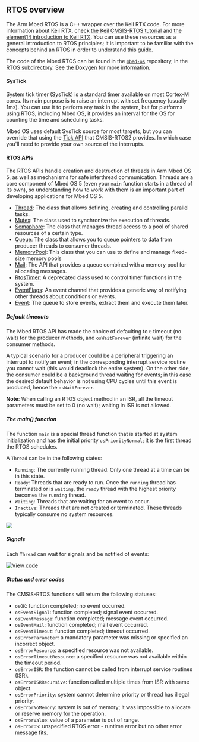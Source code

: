 <h2 id="rtos-api">RTOS overview</h2>

The Arm Mbed RTOS is a C++ wrapper over the Keil RTX code. For more information about Keil RTX, check [the Keil CMSIS-RTOS tutorial](https://github.com/ARM-software/CMSIS/raw/master/CMSIS/Documentation/RTX/CMSIS_RTOS_Tutorial.pdf) and [the element14 introduction to Keil RTX](https://www.element14.com/community/docs/DOC-46650/l/arm-keil-rtx-real-time-operating-system-overview). You can use these resources as a general introduction to RTOS principles; it is important to be familiar with the concepts behind an RTOS in order to understand this guide.

The code of the Mbed RTOS can be found in the [`mbed-os`](https://github.com/ARMmbed/mbed-os) repository, in the [RTOS subdirectory](https://github.com/ARMmbed/mbed-os/tree/master/rtos). See [the Doxygen](https://os.mbed.com/docs/v5.8/mbed-os-api-doxy/group__rtos.html) for more information.

#### SysTick

System tick timer (SysTick) is a standard timer available on most Cortex-M cores. Its main purpose is to raise an interrupt with set frequency (usually 1ms). You can use it to perform any task in the system, but for platforms using RTOS, including Mbed OS, it provides an interval for the OS for counting the time and scheduling tasks.

Mbed OS uses default SysTick source for most targets, but you can override that using the [Tick API](http://arm-software.github.io/CMSIS_5/RTOS2/html/group__CMSIS__RTOS__TickAPI.html) that CMSIS-RTOS2 provides. In which case you'll need to provide your own source of the interrupts.

#### RTOS APIs

The RTOS APIs handle creation and destruction of threads in Arm Mbed OS 5, as well as mechanisms for safe interthread communication. Threads are a core component of Mbed OS 5 (even your `main` function starts in a thread of its own), so understanding how to work with them is an important part of developing applications for Mbed OS 5.

- [Thread](/docs/v5.8/reference/thread.html): The class that allows defining, creating and controlling parallel tasks.
- [Mutex](/docs/v5.8/reference/mutex.html): The class used to synchronize the execution of threads.
- [Semaphore](/docs/v5.8/reference/semaphore.html): The class that manages thread access to a pool of shared resources of a certain type.
- [Queue](/docs/v5.8/reference/queue.html): The class that allows you to queue pointers to data from producer threads to consumer threads.
- [MemoryPool](/docs/v5.8/reference/memorypool.html): This class that you can use to define and manage fixed-size memory pools
- [Mail](/docs/v5.8/reference/mail.html): The API that provides a queue combined with a memory pool for allocating messages.
- [RtosTimer](/docs/v5.8/reference/rtostimer.html): A deprecated class used to control timer functions in the system.
- [EventFlags](/docs/v5.8/reference/eventflags.html): An event channel that provides a generic way of notifying other threads about conditions or events.
- [Event](/docs/v5.8/reference/event.html): The queue to store events, extract them and execute them later.

##### Default timeouts

The Mbed RTOS API has made the choice of defaulting to `0` timeout (no wait) for the producer methods, and `osWaitForever` (infinite wait) for the consumer methods.

A typical scenario for a producer could be a peripheral triggering an interrupt to notify an event; in the corresponding interrupt service routine you cannot wait (this would deadlock the entire system). On the other side, the consumer could be a background thread waiting for events; in this case the desired default behavior is not using CPU cycles until this event is produced, hence the `osWaitForever`.

<span class="notes">**Note**: When calling an RTOS object method in an ISR, all the timeout parameters must be set to 0 (no wait); waiting in ISR is not allowed. </span>

##### The main() function

The function `main` is a special thread function that is started at system initialization and has the initial priority `osPriorityNormal`; it is the first thread the RTOS schedules.

A `Thread` can be in the following states:

- `Running`: The currently running thread. Only one thread at a time can be in this state.
- `Ready`: Threads that are ready to run. Once the `running` thread has terminated or is `waiting`, the `ready` thread with the highest priority becomes the `running` thread.
- `Waiting`: Threads that are waiting for an event to occur.
- `Inactive`: Threads that are not created or terminated. These threads typically consume no system resources.

<span class="images">![](https://s3-us-west-2.amazonaws.com/mbed-os-docs-images/thread_status.png)</span>

##### Signals

Each `Thread` can wait for signals and be notified of events:

[![View code](https://www.mbed.com/embed/?url=https://os.mbed.com/teams/mbed_example/code/rtos_signals/)](https://os.mbed.com/teams/mbed_example/code/rtos_signals/file/476186ff82cf/main.cpp)

##### Status and error codes

The CMSIS-RTOS functions will return the following statuses:

- `osOK`: function completed; no event occurred.
- `osEventSignal`: function completed; signal event occurred.
- `osEventMessage`: function completed; message event occurred.
- `osEventMail`: function completed; mail event occurred.
- `osEventTimeout`: function completed; timeout occurred.
- `osErrorParameter`: a mandatory parameter was missing or specified an incorrect object.
- `osErrorResource`: a specified resource was not available.
- `osErrorTimeoutResource`:  a specified resource was not available within the timeout period.
- `osErrorISR`: the function cannot be called from interrupt service routines (ISR).
- `osErrorISRRecursive`: function called multiple times from ISR with same object.
- `osErrorPriority`: system cannot determine priority or thread has illegal priority.
- `osErrorNoMemory`: system is out of memory; it was impossible to allocate or reserve memory for the operation.
- `osErrorValue`: value of a parameter is out of range.
- `osErrorOS`: unspecified RTOS error - runtime error but no other error message fits.
